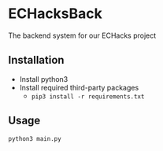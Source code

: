 # ECHacksBack

The backend system for our ECHacks project

## Installation

- Install python3
- Install required third-party packages
  - ```pip3 install -r requirements.txt```

## Usage

```python3 main.py```
